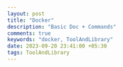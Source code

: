 ```yaml
---
layout: post
title: "Docker"
description: "Basic Doc + Commands"
comments: true
keywords: "docker, ToolAndLibrary"
date: 2023-09-20 23:41:00 +05:30
tags: ToolAndLibrary 
---
```

